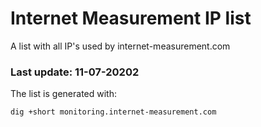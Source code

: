 # Internet Measurement IP list
A list with all IP's used by internet-measurement.com
### Last update: 11-07-20202

The list is generated with: 
  
    dig +short monitoring.internet-measurement.com
